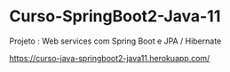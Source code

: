 # Curso-SpringBoot2-Java-11
Projeto :  Web services com Spring Boot e JPA / Hibernate

https://curso-java-springboot2-java11.herokuapp.com/
